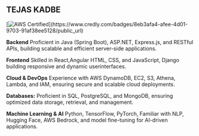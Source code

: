 ## TEJAS KADBE
[![AWS Certified]([https://images.credly.com/size/220x220/images/YOUR_BADGE_URL.png](https://images.credly.com/size/680x680/images/51984979-f759-49f0-8bb3-5310d364fdbe/image.png))](https://www.credly.com/badges/8eb3afa4-afee-4d01-9703-91af38ee5128/public_url)


**Backend**
Proficient in Java (Spring Boot), ASP.NET, Express.js, and RESTful APIs, building scalable and efficient
server-side applications.

**Frontend**
Skilled in React,Angular  HTML, CSS, and JavaScript, Django building responsive and dynamic userinterfaces.

**Cloud & DevOps**
Experience with AWS DynamoDB, EC2, S3, Athena, Lambda, and IAM, ensuring secure and
scalable cloud deployments.

**Databases:**
Proficient in SQL, PostgreSQL, and MongoDB, ensuring optimized data storage, retrieval, and
management.

**Machine Learning & AI**
Python, TensorFlow, PyTorch, Familiar with NLP, Hugging Face, AWS Bedrock, and
model fine-tuning for AI-driven applications.

<!--
**tejaskadbe/tejaskadbe** is a ✨ _special_ ✨ repository because its `README.md` (this file) appears on your GitHub profile.

Here are some ideas to get you started:

- 🔭 I’m currently working on ...
- 🌱 I’m currently learning ...
- 👯 I’m looking to collaborate on ...
- 🤔 I’m looking for help with ...
- 💬 Ask me about ...
- 📫 How to reach me: ...
- 😄 Pronouns: ...
- ⚡ Fun fact: ...
-->
